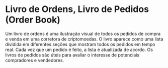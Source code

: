 # Livro de Ordens, Livro de Pedidos (Order Book)

Um livro de ordens é uma ilustração visual de todos os pedidos de compra e venda em uma corretora de criptomoedas. O livro aparece como uma lista dividida em diferentes seções que mostram todos os pedidos em tempo real. Cada vez que um pedido é feito, a lista é atualizada de acordo. Os livros de pedidos são úteis para avaliar o interesse de potenciais compradores e vendedores.